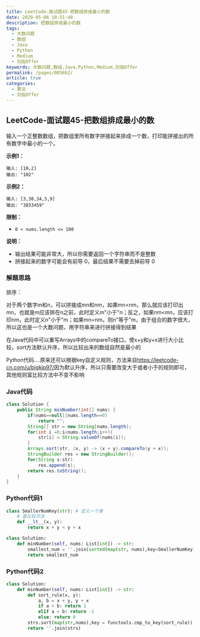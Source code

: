 ```yaml
---
title: LeetCode-面试题45-把数组排成最小的数
date: 2020-05-06 18:51:48
description: 把数组排成最小的数
tags: 
  - 大数问题
  - 数组
  - Java
  - Python
  - Medium
  - 剑指Offer
keywords: 大数问题,数组,Java,Python,Medium,剑指Offer
permalink: /pages/0856b2/
article: true
categories: 
  - 算法
  - 剑指Offer
---
```


## LeetCode-面试题45-把数组排成最小的数 

输入一个正整数数组，把数组里所有数字拼接起来排成一个数，打印能拼接出的所有数字中最小的一个。

 <!--more-->

**示例1：**

```
输入: [10,2]
输出: "102"
```

**示例2：**

```
输入: [3,30,34,5,9]
输出: "3033459"
```

**限制：**

- `0 < nums.length <= 100`

**说明：**

- 输出结果可能非常大，所以你需要返回一个字符串而不是整数
- 拼接起来的数字可能会有前导 0，最后结果不需要去掉前导 0

### 解题思路

排序：

对于两个数字m和n，可以拼接成mn和nm，如果mn<nm，那么就应该打印出mn，也就是m应该排在n之前，此时定义m"小于"n；反之，如果nm<mn，应该打印nm，此时定义n"小于"m；如果mn=nm，则n"等于"m，由于组合的数字很大，所以这也是一个大数问题，用字符串来进行拼接得到结果

在Java代码中可以重写Arrays中的compareTo接口，使x+y和y+x进行大小比较，sort方法默认升序，所以比较出来的数组自然是最小的

Python代码....原来还可以根据key自定义规则，方法来自<https://leetcode-cn.com/u/bigkjp97/>因为默认升序，所以只需要改变大于或者小于的规则即可，其他规则富比较方法中不变不影响

### Java代码

```java
class Solution {
    public String minNumber(int[] nums) {
        if(nums==null||nums.length==0)
            return "";
        String[] str = new String[nums.length];
        for(int i =0;i<nums.length;i++){
            str[i] = String.valueOf(nums[i]);
        }
        Arrays.sort(str, (x, y) -> (x + y).compareTo(y + x));
        StringBuilder res = new StringBuilder();
        for(String s:str)
            res.append(s);
        return res.toString();
    }
}
```

### Python代码1

```python
class SmallerNumKey(str): # 定义一个类
    # 富比较方法
    def __lt__(x, y):
        return x + y < y + x

class Solution:
    def minNumber(self, nums: List[int]) -> str:
        smallest_num = ''.join(sorted(map(str, nums),key=SmallerNumKey))
        return smallest_num
```

### Python代码2

```python
class Solution:
    def minNumber(self, nums: List[int]) -> str:
        def sort_rule(x, y):
            a, b = x + y, y + x
            if a > b: return 1
            elif a < b: return -1
            else: return 0
        strs.sort(map(str,nums),key = functools.cmp_to_key(sort_rule))
        return ''.join(strs)
```